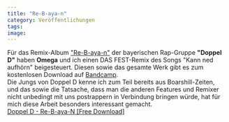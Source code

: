 ```yaml
---
title: "Re-B-aya-n"
category: Veröffentlichungen
tags: 
image: 
---
```


  
Für das Remix-Album ["Re-B-aya-n"](http://www.doppel-d.com/wordpress/?p=814) der bayerischen Rap-Gruppe **"Doppel D"** haben **Omega** und ich einen DAS FEST-Remix des Songs "Kann ned aufhörn" beigesteuert. Diesen sowie das gesamte Werk gibt es zum kostenlosen Download auf [Bandcamp](http://doppeld.bandcamp.com/album/re-b-aya-n-album).   
Die Jungs von Doppel D kenne ich zum Teil bereits aus Boarshill-Zeiten, und das sowie die Tatsache, dass man die anderen Features und Remixer nicht unbedingt mit uns postrappern in Verbindung bringen würde, hat für mich diese Arbeit besonders interessant gemacht.  
[Doppel D - Re-B-aya-N [Free Download]](http://doppeld.bandcamp.com/album/re-b-aya-n-album)